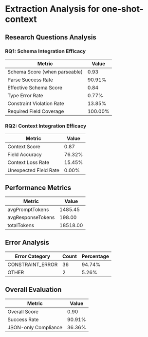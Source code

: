 # Extraction Analysis for one-shot-context

## Research Questions Analysis

### RQ1: Schema Integration Efficacy

| Metric | Value |
|--------|-------|
| Schema Score (when parseable) | 0.93 |
| Parse Success Rate | 90.91% |
| Effective Schema Score | 0.84 |
| Type Error Rate | 0.77% |
| Constraint Violation Rate | 13.85% |
| Required Field Coverage | 100.00% |

### RQ2: Context Integration Efficacy

| Metric | Value |
|--------|-------|
| Context Score | 0.87 |
| Field Accuracy | 76.32% |
| Context Loss Rate | 15.45% |
| Unexpected Field Rate | 0.00% |

## Performance Metrics

| Metric | Value |
|--------|-------|
| avgPromptTokens | 1485.45 |
| avgResponseTokens | 198.00 |
| totalTokens | 18518.00 |

## Error Analysis

| Error Category | Count | Percentage |
|---------------|-------|------------|
| CONSTRAINT_ERROR | 36 | 94.74% |
| OTHER | 2 | 5.26% |

## Overall Evaluation

| Metric | Value |
|--------|-------|
| Overall Score | 0.90 |
| Success Rate | 90.91% |
| JSON-only Compliance | 36.36% |
